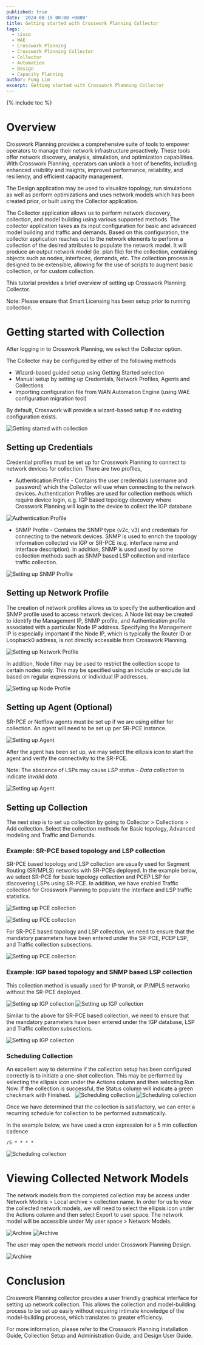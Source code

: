 ```yaml
---
published: true
date: '2024-08-15 00:00 +0800'
title: Getting started with Crosswork Planning Collector
tags:
  - cisco
  - WAE
  - Crosswork Planning
  - Crosswork Planning Collector
  - Collector
  - Automation
  - Design
  - Capacity Planning
author: Fung Lim
excerpt: Getting started with Crosswork Planning Collector
---
```

{% include toc %}

# Overview

Crosswork Planning provides a comprehensive suite of tools to empower operators to manage their network infrastructure proactively. These tools offer network discovery, analysis, simulation, and optimization capabilities. With Crosswork Planning, operators can unlock a host of benefits, including enhanced visibility and insights, improved performance, reliability, and resiliency, and efficient capacity management.

The Design application may be used to visualize topology, run simulations as well as perform optimizations and uses network models which has been created prior, or built using the Collector application.

The Collector application allows us to perform network discovery, collection, and model building using various supported methods. The collector application takes as its input configuration for basic and advanced model building and traffic and demands. Based on this configuration, the collector application reaches out to the network elements to perform a collection of the desired attributes to populate the network model. It will produce an output network model (ie. plan file) for the collection, containing objects such as nodes, interfaces, demands, etc. The collection process is designed to be extensible, allowing for the use of scripts to augment basic collection, or for custom collection.

This tutorial provides a brief overview of setting up Crosswork Planning Collector.

Note: Please ensure that Smart Licensing has been setup prior to running collection.

# Getting started with Collection

After logging in to Crosswork Planning, we select the Collector option.

The Collector may be configured by either of the following methods
* Wizard-based guided setup using Getting Started selection
* Manual setup by setting up Credentials, Network Profiles, Agents and Collections
* Importing configuration file from WAN Automation Engine (using WAE configuration migration tool)

By default, Crosswork will provide a wizard-based setup if no existing configuration exists.

![Getting started with collection]({{site.baseurl}}/images/cp-getting-started-collection-wizard.png) 


## Setting up Credentials

Credential profiles must be set up for Crosswork Planning to connect to network devices for collection. There are two profiles,

* Authentication Profile - Contains the user credentials (username and password) which the Collector will use when connecting to the network devices. Authentication Profiles are used for collection methods which require device login, e.g. IGP based topology discovery where Crosswork Planning will login to the device to collect the IGP database

![Authentication Profile]({{site.baseurl}}/images/cp-getting-started-collection-auth.png) 

* SNMP Profile - Contains the SNMP type (v2c, v3) and credentials for connecting to the network devices. SNMP is used to enrich the topology information collected via IGP or SR-PCE (e.g. interface name and interface description). In addition, SNMP is used used by some collection methods such as SNMP based LSP collection and interface traffic collection.

![Setting up SNMP Profile]({{site.baseurl}}/images/cp-getting-started-collection-snmp.png) 

## Setting up Network Profile

The creation of network profiles allows us to specify the authentication and SNMP profile used to access network devices. A Node list may be created to identify the Management IP, SNMP profile, and Authentication profile associated with a particular Node IP address. Specifying the Management IP is especially important if the Node IP, which is typically the Router ID or Loopback0 address, is not directly accessible from Crosswork Planning.


![Setting up Network Profile]({{site.baseurl}}/images/cp-getting-started-collection-nwprofile.png) 

In addition, Node filter may be used to restrict the collection scope to certain nodes only. This may be specified using an include or exclude list based on regular expressions or individual IP addresses.

![Setting up Node Profile]({{site.baseurl}}/images/cp-getting-started-collection-nwprofile-nodefilter.png) 

## Setting up Agent (Optional)

SR-PCE or Netflow agents must be set up if we are using either for collection. An agent will need to be set up per SR-PCE instance. 

![Setting up Agent]({{site.baseurl}}/images/cp-getting-started-collection-agent.png) 

After the agent has been set up, we may select the ellipsis icon to start the agent and verify the connectivity to the SR-PCE. 

Note: The abscence of LSPs may cause *LSP status - Data collection* to indicate *Invalid data*.

![Setting up Agent]({{site.baseurl}}/images/cp-getting-started-collection-agent-status.png)

## Setting up Collection

The next step is to set up collection by going to Collector > Collections > Add collection. Select the collection methods for Basic topology, Advanced modeling and Traffic and Demands. 

### Example: SR-PCE based topology and LSP collection ###

SR-PCE based topology and LSP collection are usually used for Segment Routing (SR/MPLS) networks with SR-PCEs deployed. In the example below, we select SR-PCE for basic topology collection and PCEP LSP for discovering LSPs using SR-PCE. In addition, we have enabled Traffic collection for Crosswork Planning to populate the interface and LSP traffic statistics.

![Setting up PCE collection]({{site.baseurl}}/images/cp-getting-started-collection-xtc1.png) 

![Setting up PCE collection]({{site.baseurl}}/images/cp-getting-started-collection-xtc2.png) 

For SR-PCE based topology and LSP collection, we need to ensure that the mandatory parameters have been entered under the SR-PCE, PCEP LSP, and Traffic collection subsections.

![Setting up PCE collection]({{site.baseurl}}/images/cp-getting-started-collection-xtc3.png) 

### Example: IGP based topology and SNMP based LSP collection ###

This collection method is usually used for IP transit, or IP/MPLS networks without the SR-PCE deployed.

![Setting up IGP collection]({{site.baseurl}}/images/cp-getting-started-collection-igp1.png) 
![Setting up IGP collection]({{site.baseurl}}/images/cp-getting-started-collection-igp2.png) 


Similar to the above for SR-PCE based collection, we need to ensure that the mandatory parameters have been entered under the IGP database, LSP and Traffic collection subsections.

![Setting up IGP collection]({{site.baseurl}}/images/cp-getting-started-collection-igp3.png) 

### Scheduling Collection

An excellent way to determine if the collection setup has been configured correctly is to initiate a one-shot collection. This may be performed by selecting the ellipsis icon under the Actions column and then selecting Run Now. If the collection is successful, the Status column will indicate a green checkmark with Finished.
 
![Scheduling collection]({{site.baseurl}}/images/cp-getting-started-collection-schedule1.png) 
![Scheduling collection]({{site.baseurl}}/images/cp-getting-started-collection-schedule2.png) 

Once we have determined that the collection is satisfactory, we can enter a recurring schedule for collection to be performed automatically.

In the example below, we have used a cron expression for a 5 min collection cadence 
```
/5 * * * * 
```

![Scheduling collection]({{site.baseurl}}/images/cp-getting-started-collection-schedule3.png) 


# Viewing Collected Network Models

The network models from the completed collection may be access under Network Models > Local archive > collection name. In order for us to view the collected network models, we will need to select the ellipsis icon under the Actions column and then select Export to user space. The network model will be accessible under My user space > Network Models.

![Archive]({{site.baseurl}}/images/cp-getting-started-collection-archive1.png) 
![Archive]({{site.baseurl}}/images/cp-getting-started-collection-archive2.png) 

The user may open the network model under Crosswork Planning Design.

![Archive]({{site.baseurl}}/images/cp-getting-started-collection-design.png) 

# Conclusion

Crosswork Planning collector provides a user friendly graphical interface for setting up network collection. This allows the collection and model-building process to be set up easily without requiring intimate knowledge of the model-building process, which translates to greater efficiency.

For more information, please refer to the Crosswork Planning Installation Guide, Collection Setup and Administration Guide, and Design User Guide.
